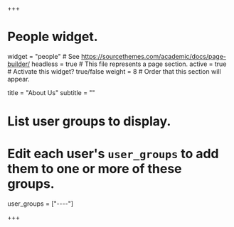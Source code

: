 +++
# People widget.
widget = "people"  # See https://sourcethemes.com/academic/docs/page-builder/
headless = true  # This file represents a page section.
active = true  # Activate this widget? true/false
weight = 8  # Order that this section will appear.

title = "About Us"
subtitle = ""

# List user groups to display.
#   Edit each user's `user_groups` to add them to one or more of these groups.
user_groups = ["----"]

+++
